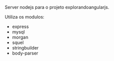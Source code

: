 Server nodejs para o projeto explorandoangularjs.

Utiliza os modulos:

- express
- mysql
- morgan
- squel
- stringbuilder
- body-parser
